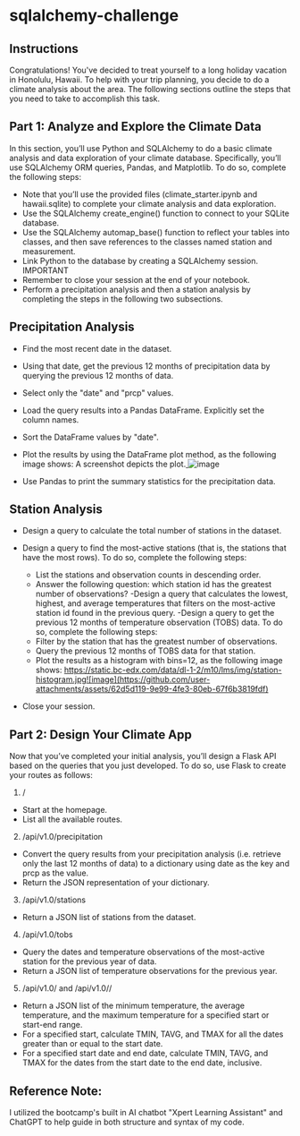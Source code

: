 # sqlalchemy-challenge

## Instructions
Congratulations! You've decided to treat yourself to a long holiday vacation in Honolulu, Hawaii. To help with your trip planning, you decide to do a climate analysis about the area. The following sections outline the steps that you need to take to accomplish this task.

## Part 1: Analyze and Explore the Climate Data

In this section, you’ll use Python and SQLAlchemy to do a basic climate analysis and data exploration of your climate database. Specifically, you’ll use SQLAlchemy ORM queries, Pandas, and Matplotlib. To do so, complete the following steps:
- Note that you’ll use the provided files (climate_starter.ipynb and hawaii.sqlite) to complete your climate analysis and data exploration.
- Use the SQLAlchemy create_engine() function to connect to your SQLite database.
- Use the SQLAlchemy automap_base() function to reflect your tables into classes, and then save references to the classes named station and measurement.
- Link Python to the database by creating a SQLAlchemy session.
IMPORTANT
- Remember to close your session at the end of your notebook.
- Perform a precipitation analysis and then a station analysis by completing the steps in the following two subsections.

## Precipitation Analysis

- Find the most recent date in the dataset.
- Using that date, get the previous 12 months of precipitation data by querying the previous 12 months of data.
- Select only the "date" and "prcp" values.
- Load the query results into a Pandas DataFrame. Explicitly set the column names.
- Sort the DataFrame values by "date".
- Plot the results by using the DataFrame plot method, as the following image shows:
A screenshot depicts the plot.[
](https://static.bc-edx.com/data/dl-1-2/m10/lms/img/precipitation.jpg)![image](https://github.com/user-attachments/assets/154211f1-9b73-44c7-be76-9ebaa7f72893)

- Use Pandas to print the summary statistics for the precipitation data.

## Station Analysis

- Design a query to calculate the total number of stations in the dataset.
- Design a query to find the most-active stations (that is, the stations that have the most rows). To do so, complete the following steps:
  - List the stations and observation counts in descending order.
  - Answer the following question: which station id has the greatest number of observations?
-Design a query that calculates the lowest, highest, and average temperatures that filters on the most-active station id found in the previous query.
-Design a query to get the previous 12 months of temperature observation (TOBS) data. To do so, complete the following steps:
  - Filter by the station that has the greatest number of observations.
  - Query the previous 12 months of TOBS data for that station.
  - Plot the results as a histogram with bins=12, as the following image shows: https://static.bc-edx.com/data/dl-1-2/m10/lms/img/station-histogram.jpg![image](https://github.com/user-attachments/assets/62d5d119-9e99-4fe3-80eb-67f6b3819fdf)

   

- Close your session.

## Part 2: Design Your Climate App

Now that you’ve completed your initial analysis, you’ll design a Flask API based on the queries that you just developed. To do so, use Flask to create your routes as follows:

1. /
  - Start at the homepage.
  - List all the available routes.
2. /api/v1.0/precipitation
  - Convert the query results from your precipitation analysis (i.e. retrieve only the last 12 months of data) to a dictionary using date as the key and prcp as the value.
 - Return the JSON representation of your dictionary.
3. /api/v1.0/stations
  - Return a JSON list of stations from the dataset.
4. /api/v1.0/tobs
  - Query the dates and temperature observations of the most-active station for the previous year of data.
  - Return a JSON list of temperature observations for the previous year.
5. /api/v1.0/<start> and /api/v1.0/<start>/<end>
  - Return a JSON list of the minimum temperature, the average temperature, and the maximum temperature for a specified start or start-end range.
  - For a specified start, calculate TMIN, TAVG, and TMAX for all the dates greater than or equal to the start date.
  - For a specified start date and end date, calculate TMIN, TAVG, and TMAX for the dates from the start date to the end date, inclusive.

## Reference Note:
I utilized the bootcamp's built in AI chatbot "Xpert Learning Assistant" and ChatGPT to help guide in both structure and syntax of my code.
